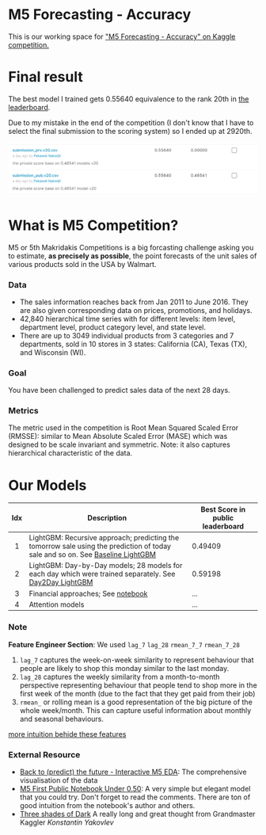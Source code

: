 # M5 Forecasting - Accuracy

This is our working space for ["M5 Forecasting - Accuracy" on Kaggle competition.](https://www.kaggle.com/c/m5-forecasting-accuracy/)

# Final result

The best model I trained gets 0.55640 equivalence to the rank 20th in [the leaderboard](https://www.kaggle.com/c/m5-forecasting-accuracy/leaderboard).

Due to my mistake in the end of the competition (I don't know that I have to select the final submission to the scoring system) so I ended up at 2920th.

![Score](/score.png?raw=true "My Score") 


# What is M5 Competition?
M5 or 5th Makridakis Competitions is a big forcasting challenge asking you to estimate, **as precisely as possible**, the point forecasts of the unit sales of various products sold in the USA by Walmart. 
 
### Data
* The sales information reaches back from Jan 2011 to June 2016. They are also given corresponding data on prices, promotions, and holidays.
* 42,840 hierarchical time series with for different levels: item level, department level, product category level, and state level.
* There are up to 3049 individual products from 3 categories and 7 departments, sold in 10 stores in 3 states: California (CA), Texas (TX), and Wisconsin (WI).

### Goal
You have been challenged to predict sales data of the next 28 days.

### Metrics
The metric used in the competition is Root Mean Squared Scaled Error (RMSSE): similar to Mean Absolute Scaled Error (MASE) which was designed to be scale invariant and symmetric. Note: it also captures hierarchical characteristic of the data.


# Our Models
| Idx 	| Description                                                                                                       	| Best Score  in public leaderboard 	|
|:---:	|-------------------------------------------------------------------------------------------------------------------	|-----------------------------------	|
|  1  	| LightGBM: Recursive approach; predicting the tomorrow sale using the prediction of today sale and so on. See [Baseline LightGBM](https://github.com/chameleonTK/m5-forecasting-accuracy/blob/master/Baseline%20LightGBM.ipynb) 	| 0.49409                           	|
|  2  	| LightGBM: Day-by-Day models; 28 models for each day which were trained separately. See [Day2Day LightGBM](https://github.com/chameleonTK/m5-forecasting-accuracy/blob/master/Day2Day%20LightGBM.ipynb)                        	| 0.59198                           	|
| 3   	| Financial approaches;  See [notebook](https://github.com/chameleonTK/m5-forecasting-accuracy/blob/master/financial_model.ipynb)                                                                                   	| ...                             	|
| 4  	| Attention models                                                                                   	| ...                             	|

### Note
**Feature Engineer Section**: We used `lag_7` `lag_28` `rmean_7_7`  `rmean_7_28`

1. `lag_7` captures the week-on-week similarity to represent behaviour that people are likely to shop this monday similar to the last monday.
2. `lag_28` captures the weekly similarity from a month-to-month perspective representing behaviour that people tend to shop more in the first week of the month (due to the fact that they get paid from their job)
3. `rmean_` or rolling mean is a good representation of the big picture of the whole week/month. This can capture useful information about monthly and seasonal behaviours.

[more intuition behide these features](https://www.kaggle.com/kneroma/m5-first-public-notebook-under-0-50/comments)



### External Resource
* [Back to (predict) the future - Interactive M5 EDA](https://www.kaggle.com/headsortails/back-to-predict-the-future-interactive-m5-eda): The comprehensive visualisation of the data
* [M5 First Public Notebook Under 0.50](https://www.kaggle.com/kneroma/m5-first-public-notebook-under-0-50/): A very simple but elegant model that you could try. Don't forget to read the comments. There are ton of good intuition from the notebook's author and others.
* [Three shades of Dark](https://www.kaggle.com/c/m5-forecasting-accuracy/discussion/144067) A really long and great thought from Grandmaster Kaggler _Konstantin Yakovlev_




